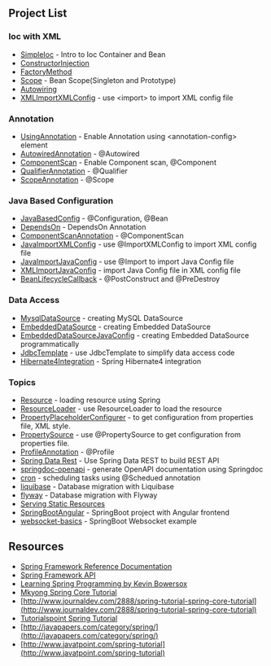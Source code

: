 ## Project List

### Ioc with XML
- [SimpleIoc](SimpleIoc) - Intro to Ioc Container and Bean
- [ConstructorInjection](ConstructorInjection)
- [FactoryMethod](FactoryMethod)
- [Scope](Scope) - Bean Scope(Singleton and Prototype)
- [Autowiring](Autowiring)
- [XMLImportXMLConfig](XMLImportXMLConfig) - use &lt;import&gt; to import XML config file

### Annotation
- [UsingAnnotation](UsingAnnotation) - Enable Annotation using &lt;annotation-config&gt; element
- [AutowiredAnnotation](AutowiredAnnotation) - @Autowired
- [ComponentScan](ComponentScan) - Enable Component scan, @Component
- [QualifierAnnotation](QualifierAnnotation) - @Qualifier
- [ScopeAnnotation](ScopeAnnotation) - @Scope


### Java Based Configuration
- [JavaBasedConfig](JavaBasedConfig) - @Configuration, @Bean
- [DependsOn](DependsOn) - DependsOn Annotation
- [ComponentScanAnnotation](ComponentScanAnnotation) - @ComponentScan
- [JavaImportXMLConfig](JavaImportXMLConfig) - use @ImportXMLConfig to import XML config file
- [JavaImportJavaConfig](JavaImportJavaConfig) - use @Import to import Java Config file
- [XMLImportJavaConfig](XMLImportJavaConfig) - import Java Config file in XML config file
- [BeanLifecycleCallback](BeanLifecycleCallback) - @PostConstruct and @PreDestroy

### Data Access
- [MysqlDataSource](MysqlDataSource) - creating MySQL DataSource
- [EmbeddedDataSource](EmbeddedDataSource) - creating Embedded DataSource
- [EmbeddedDataSourceJavaConfig](EmbeddedDataSourceJavaConfig) - creating Embedded DataSource programmatically
- [JdbcTemplate](JdbcTemplate) - use JdbcTemplate to simplify data access code
- [Hibernate4Integration](Hibernate4Integration) - Spring Hibernate4 integration

### Topics
- [Resource](Resource) - loading resource using Spring
- [ResourceLoader](ResourceLoader) - use ResourceLoader to load the resource
- [PropertyPlaceholderConfigurer](PropertyPlaceholderConfigurer) - to get configuration from properties file, XML style.
- [PropertySource](PropertySource) - use @PropertySource to get configuration from properties file.
- [ProfileAnnotation](ProfileAnnotation) - @Profile
- [Spring Data Rest](data-rest) - Use Spring Data REST to build REST API
- [springdoc-openapi](springdoc-openapi) - generate OpenAPI documentation using Springdoc
- [cron](cron) - scheduling tasks using @Schedued annotation
- [liquibase](liquibase-demo) - Database migration with Liquibase
- [flyway](flyway-demo) - Database migration with Flyway
- [Serving Static Resources](ServingStaticResources)
- [SpringBootAngular](SpringBootAngular) - SpringBoot project with Angular frontend
- [websocket-basics](websocket-basics) - SpringBoot Websocket example
## Resources
- [Spring Framework Reference Documentation](http://docs.spring.io/spring/docs/current/spring-framework-reference/htmlsingle/)
- [Spring Framework API](http://docs.spring.io/spring/docs/current/javadoc-api/)
- [Learning Spring Programming by Kevin Bowersox](https://www.safaribooksonline.com/library/view/learning-spring-programming/9781771372879/)
- [Mkyong Spring Core Tutorial](https://www.mkyong.com/tutorials/spring-tutorials/)
- [http://www.journaldev.com/2888/spring-tutorial-spring-core-tutorial](http://www.journaldev.com/2888/spring-tutorial-spring-core-tutorial)
- [Tutorialspoint Spring Tutorial](https://www.tutorialspoint.com/spring/index.htm)
- [http://javapapers.com/category/spring/](http://javapapers.com/category/spring/)
- [http://www.javatpoint.com/spring-tutorial](http://www.javatpoint.com/spring-tutorial)
